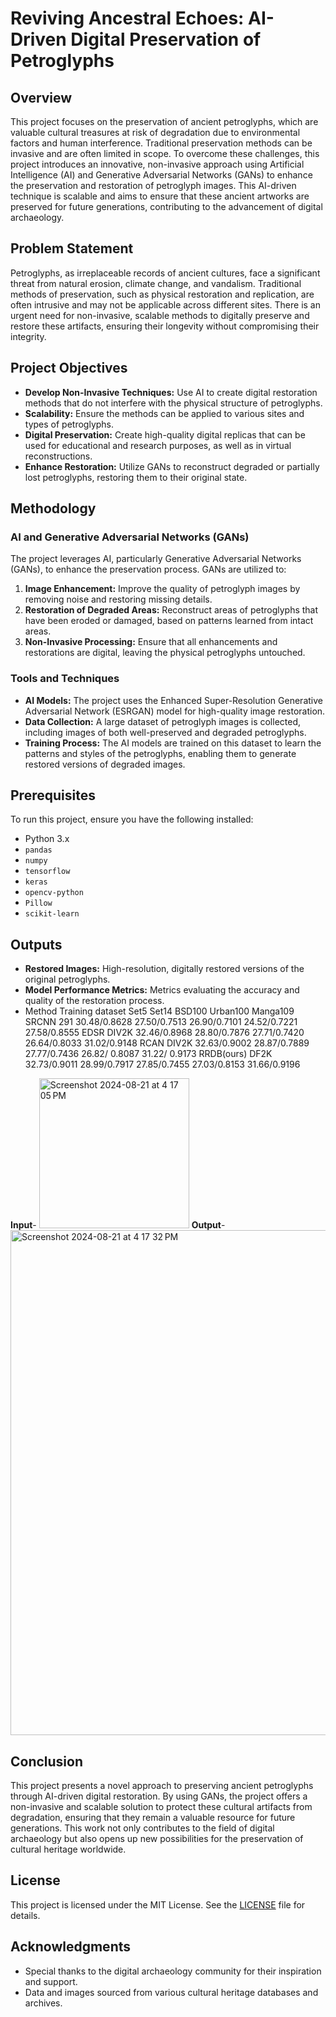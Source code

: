 # Reviving Ancestral Echoes: AI-Driven Digital Preservation of Petroglyphs

## Overview
This project focuses on the preservation of ancient petroglyphs, which are valuable cultural treasures at risk of degradation due to environmental factors and human interference. Traditional preservation methods can be invasive and are often limited in scope. To overcome these challenges, this project introduces an innovative, non-invasive approach using Artificial Intelligence (AI) and Generative Adversarial Networks (GANs) to enhance the preservation and restoration of petroglyph images. This AI-driven technique is scalable and aims to ensure that these ancient artworks are preserved for future generations, contributing to the advancement of digital archaeology.

## Problem Statement
Petroglyphs, as irreplaceable records of ancient cultures, face a significant threat from natural erosion, climate change, and vandalism. Traditional methods of preservation, such as physical restoration and replication, are often intrusive and may not be applicable across different sites. There is an urgent need for non-invasive, scalable methods to digitally preserve and restore these artifacts, ensuring their longevity without compromising their integrity.

## Project Objectives
- **Develop Non-Invasive Techniques:** Use AI to create digital restoration methods that do not interfere with the physical structure of petroglyphs.
- **Scalability:** Ensure the methods can be applied to various sites and types of petroglyphs.
- **Digital Preservation:** Create high-quality digital replicas that can be used for educational and research purposes, as well as in virtual reconstructions.
- **Enhance Restoration:** Utilize GANs to reconstruct degraded or partially lost petroglyphs, restoring them to their original state.

## Methodology
### AI and Generative Adversarial Networks (GANs)
The project leverages AI, particularly Generative Adversarial Networks (GANs), to enhance the preservation process. GANs are utilized to:

1. **Image Enhancement:** Improve the quality of petroglyph images by removing noise and restoring missing details.
2. **Restoration of Degraded Areas:** Reconstruct areas of petroglyphs that have been eroded or damaged, based on patterns learned from intact areas.
3. **Non-Invasive Processing:** Ensure that all enhancements and restorations are digital, leaving the physical petroglyphs untouched.

### Tools and Techniques
- **AI Models:** The project uses the Enhanced Super-Resolution Generative Adversarial Network (ESRGAN) model for high-quality image restoration.
- **Data Collection:** A large dataset of petroglyph images is collected, including images of both well-preserved and degraded petroglyphs.
- **Training Process:** The AI models are trained on this dataset to learn the patterns and styles of the petroglyphs, enabling them to generate restored versions of degraded images.

## Prerequisites

To run this project, ensure you have the following installed:

- Python 3.x
- `pandas`
- `numpy`
- `tensorflow`
- `keras`
- `opencv-python`
- `Pillow`
- `scikit-learn`



## Outputs

- **Restored Images:** High-resolution, digitally restored versions of the original petroglyphs.
- **Model Performance Metrics:** Metrics evaluating the accuracy and quality of the restoration process.
- Method	Training dataset	Set5	Set14	BSD100	Urban100	Manga109
SRCNN	291	30.48/0.8628	27.50/0.7513	26.90/0.7101	24.52/0.7221	27.58/0.8555
EDSR	DIV2K	32.46/0.8968	28.80/0.7876	27.71/0.7420	26.64/0.8033	31.02/0.9148
RCAN	DIV2K	32.63/0.9002	28.87/0.7889	27.77/0.7436	26.82/ 0.8087	31.22/ 0.9173
RRDB(ours)	DF2K	32.73/0.9011	28.99/0.7917	27.85/0.7455	27.03/0.8153	31.66/0.9196

**Input**- <img width="240" alt="Screenshot 2024-08-21 at 4 17 05 PM" src="https://github.com/user-attachments/assets/a80df9a7-9611-4bf0-82f4-7403ee9352a5">
**Output**- <img width="808" alt="Screenshot 2024-08-21 at 4 17 32 PM" src="https://github.com/user-attachments/assets/693ae672-c898-48ac-b9f3-727ae0a79c03">



## Conclusion

This project presents a novel approach to preserving ancient petroglyphs through AI-driven digital restoration. By using GANs, the project offers a non-invasive and scalable solution to protect these cultural artifacts from degradation, ensuring that they remain a valuable resource for future generations. This work not only contributes to the field of digital archaeology but also opens up new possibilities for the preservation of cultural heritage worldwide.

## License

This project is licensed under the MIT License. See the [LICENSE](LICENSE) file for details.

## Acknowledgments

- Special thanks to the digital archaeology community for their inspiration and support.
- Data and images sourced from various cultural heritage databases and archives.
